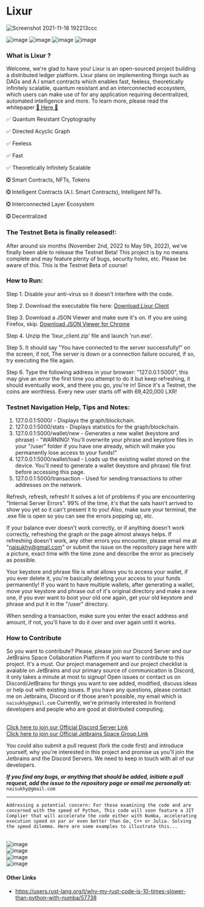 # Lixur

![Screenshot 2021-11-18 192213ccc](https://user-images.githubusercontent.com/87288707/155904619-8dca0af8-4e9f-433f-8c2e-60e7b0e97a64.jpg)

![image](https://user-images.githubusercontent.com/87288707/155904797-03df3651-ea9d-40e9-9998-14726876519b.png) 
![image](https://img.shields.io/badge/server-online-success) 
![image](https://img.shields.io/badge/version-0.0.1-blueviolet)
![image](https://img.shields.io/badge/type-Testnet%20Beta-informational)


### What is Lixur ?
Welcome, we're glad to have you! Lixur is an open-sourced project building a distributed ledger platform. Lixur plans on implementing things such as DAGs and A.I smart contracts which enables fast, feeless, theoretically infinitely scalable, quantum resistant and an interconnected ecosystem, which users can make use of for any application requiring decentralized, automated intelligence and more. To learn more, please read the whitepaper [ 📖 Here 📖](https://github.com/LixurProtocol/Lixur-Protocol/wiki/Lixur-Whitepaper-1.8.6)
 
✅ Quantum Resistant Cryptography

✅ Directed Acyclic Graph

✅ Feeless

✅ Fast

✅ Theoretically Infinitely Scalable

❎ Smart Contracts, NFTs, Tokens

❎ Intelligent Contracts (A.I. Smart Contracts), Intelligent NFTs.

❎ Interconnected Layer Ecosystem

❎ Decentralized 
 
### The Testnet Beta is finally released!: 
After around six months (November 2nd, 2022 to May 5th, 2022), we've finally been able to release the Testnet Beta! This project is by no means complete and may feature plenty of bugs, security holes, etc. Please be aware of this. This is the Testnet Beta of course!

### How to Run:
Step 1. Disable your anti-virus so it doesn't interfere with the code.

Step 2. Download the executable file here: [Download Lixur Client](https://drive.google.com/file/d/11U0ye49QJn9fbxKf0jTkZW3lR8i8ZVN6/view?usp=sharing)

Step 3. Download a JSON Viewer and make sure it's on. If you are using Firefox, skip. [Download JSON Viewer for Chrome](https://bit.ly/3MUUISo)

Step 4. Unzip the 'lixur_client.zip' file and launch 'run.exe'.

Step 5. It should say "You have connected to the server successfully!" on the screen, if not, The server is down or a connection failure occured, if so, try executing the file again.

Step 6. Type the following address in your browser: "127.0.0.1:5000", this may give an error the first time you attempt to do it but keep refreshing, it should eventually work, and there you go, you're in! Since it's a Testnet, the coins are worthless. Every new user starts off with 69,420,000 LXR!

### Testnet Navigation Help, Tips and Notes:
1. 127.0.0.1:5000/ - Displays the graph/blockchain.
2. 127.0.0.1:5000/stats - Displays statistics for the graph/blockchain.
3. 127.0.0.1:5000/wallet/new - Generates a new wallet (keystore and phrase) - "WARNING! You'll overwrite your phrase and keystore files in your "/user" folder if you have one already, which will make you permanently lose access to your funds!"
4. 127.0.0.1:5000/wallet/load - Loads up the existing wallet stored on the device. You'll need to generate a wallet (keystore and phrase) file first before accessing this page.
5. 127.0.0.1:5000/transaction - Used for sending transactions to other addresses on the network.

Refresh, refresh, refresh! It solves a lot of problems if you are encountering "Internal Server Errors". 99% of the time, it's that the sats hasn't arrived to show you yet so it can't present it to you! Also, make sure your terminal, the .exe file is open so you can see the errors popping up, etc.

If your balance ever doesn't work correctly, or if anything doesn't work correctly, refreshing the graph or the page almost always helps.
If refreshing doesn't work, any other errors you encounter, please email me at "naisukhy@gmail.com" or submit the issue on the repository page here with a picture, exact time with the time zone and describe the error as precisely as possible.

Your keystore and phrase file is what allows you to access your wallet, if you ever delete it, you're basically deleting your access to your funds permanently! If you want to have multiple wallets, after generating a wallet, move your keystore and phrase out of it's original directory and make a new one, if you ever want to boot your old one again, get your old keystore and phrase and put it in the "/user" directory.

When sending a transaction, make sure you enter the exact address and amount, if not, you'll have to do it over and over again until it works.

### How to Contribute

So you want to contribute? Please, please join our Discord Server and our JetBrains Space Collaboration Platform if you want to contribute to this project. It's a must. Our project management and our project checklist is avaiable on JetBrains and our primary source of communication is Discord, it only takes a minute at most to signup! Open issues or contact us on Discord/JetBrains for things you want to see added, modified, discuss ideas or help out with existing issues. If you have any questions, please contact me on Jetbrains, Discord or if those aren't possible, my email which is `naisukhy@gmail.com` Currently, we're primarily interested in frontend developers and people who are good at distributed computing.

<br> [Click here to join our Official Discord Server Link](https://discord.gg/HCRAQHKGeG)
<br> [Click here to join our Official Jetbrains Space Group Link](https://lixur.jetbrains.space/oauth/auth/invite/4bf814e7091de971b3c9fde59b99eb63)

You could also submit a pull request (fork the code first) and introduce yourself, why you're interested in this project and promise us you'll join the Jetbrains and the Discord Servers. We need to keep in touch with all of our developers.

***If you find any bugs, or anything that should be added, initiate a pull request, add the issue to the repository page or email me personally at:*** `naisukhy@gmail.com`

---

``Addressing a potential concern: For those examining the code and are concerned with the speed of Python, This code will soon feature a JIT Complier that will accelerate the code either with Numba, accelerating execution speed on par or even better than Go, C++ or Julia. Solving the speed dilemma. Here are some examples to illustrate this...``

<br> ![image](https://user-images.githubusercontent.com/87288707/155394541-28719860-ac4e-4db8-97d4-c7c2980cb273.png)
<br> ![image](https://user-images.githubusercontent.com/87288707/155394794-6cd735c6-93ea-41fc-abb3-844f90c60162.png)
<br> ![image](https://user-images.githubusercontent.com/87288707/155395059-717c2782-cd2c-4974-bcc5-7c718c9a4561.png)
<br> ![image](https://user-images.githubusercontent.com/87288707/155395258-632c6132-cb67-43b9-9d6c-c7021bdd2b17.png)

#### Other Links
* https://users.rust-lang.org/t/why-my-rust-code-is-10-times-slower-than-python-with-numba/57738
